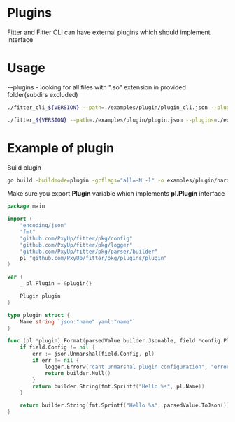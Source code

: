 # Plugins

Fitter and Fitter CLI can have external plugins which should implement interface

# Usage

--plugins - looking for all files with ".so" extension in provided folder(subdirs excluded)


```bash
./fitter_cli_${VERSION} --path=./examples/plugin/plugin_cli.json --plugins=./examples/plugin --copy=true
```

```bash
./fitter_${VERSION} --path=./examples/plugin/plugin.json --plugins=./examples/plugin
```

# Example of plugin


Build plugin
```bash
go build -buildmode=plugin -gcflags="all=-N -l" -o examples/plugin/hardcoder.so examples/plugin/hardcoder/hardcoder.go
```

Make sure you export **Plugin** variable which implements **pl.Plugin** interface

```go
package main

import (
	"encoding/json"
	"fmt"
	"github.com/PxyUp/fitter/pkg/config"
	"github.com/PxyUp/fitter/pkg/logger"
	"github.com/PxyUp/fitter/pkg/parser/builder"
	pl "github.com/PxyUp/fitter/pkg/plugins/plugin"
)

var (
	_ pl.Plugin = &plugin{}

	Plugin plugin
)

type plugin struct {
	Name string `json:"name" yaml:"name"`
}

func (pl *plugin) Format(parsedValue builder.Jsonable, field *config.PluginFieldConfig, logger logger.Logger, index *uint32) builder.Jsonable {
	if field.Config != nil {
		err := json.Unmarshal(field.Config, pl)
		if err != nil {
			logger.Errorw("cant unmarshal plugin configuration", "error", err.Error())
			return builder.Null()
		}
		return builder.String(fmt.Sprintf("Hello %s", pl.Name))
	}

	return builder.String(fmt.Sprintf("Hello %s", parsedValue.ToJson()))
}

```